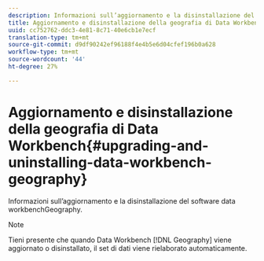 ```yaml
---
description: Informazioni sull’aggiornamento e la disinstallazione del software data workbenchGeography.
title: Aggiornamento e disinstallazione della geografia di Data Workbench
uuid: cc752762-ddc3-4e81-8c71-40e6cb1e7ecf
translation-type: tm+mt
source-git-commit: d9df90242ef96188f4e4b5e6d04cfef196b0a628
workflow-type: tm+mt
source-wordcount: '44'
ht-degree: 27%

---
```



# Aggiornamento e disinstallazione della geografia di Data Workbench{#upgrading-and-uninstalling-data-workbench-geography}

Informazioni sull’aggiornamento e la disinstallazione del software data workbenchGeography.

>[!NOTE]
>
>Tieni presente che quando Data Workbench [!DNL Geography] viene aggiornato o disinstallato, il set di dati viene rielaborato automaticamente.


